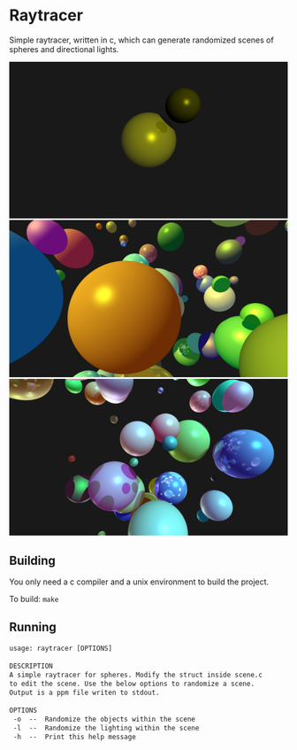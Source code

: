 # Raytracer
Simple raytracer, written in c, which can generate randomized scenes of spheres and directional lights.

![Demo1](demos/demo1.png)
![Demo2](demos/demo2.png)
![Demo3](demos/demo3.png)

## Building
You only need a c compiler and a unix environment to build the project.

To build: `make`

## Running
```
usage: raytracer [OPTIONS]

DESCRIPTION
A simple raytracer for spheres. Modify the struct inside scene.c
to edit the scene. Use the below options to randomize a scene.
Output is a ppm file writen to stdout.

OPTIONS
 -o  --  Randomize the objects within the scene
 -l  --  Randomize the lighting within the scene
 -h  --  Print this help message
 ```
